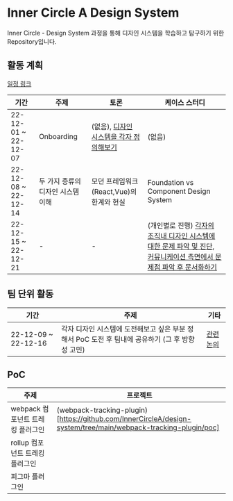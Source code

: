 # Inner Circle A Design System

Inner Circle - Design System 과정을 통해 디자인 시스템을 학습하고 탐구하기 위한 Repository입니다.

## 활동 계획

[일정 링크](https://docs.google.com/spreadsheets/d/1smFKpHSNgps7OEHfUCWtVY_D2tgfJtVqC8GBlan2kTU/edit#gid=2059925835)

| 기간 | 주제 | 토론 | 케이스 스터디 |
| --- | ---| ---| ---|
| 22-12-01 ~ 22-12-07 | Onboarding | (없음), [디자인 시스템을 각자 정의해보기](https://github.com/InnerCircleA/design-system/discussions/2) | (없음)|
| 22-12-08 ~ 22-12-14 | 두 가지 종류의 디자인 시스템 이해 | 모던 프레임워크(React,Vue)의 한계와 현실 | Foundation vs Component Design System |
| 22-12-15 ~ 22-12-21 | - | - | (개인별로 진행) [각자의 조직내 디자인 시스템에 대한 문제 파악 및 진단](https://github.com/InnerCircleA/design-system/discussions/9), [커뮤니케이션 측면에서 문제점 파악 후 문서화하기](https://github.com/InnerCircleA/design-system/discussions/10) |

## 팀 단위 활동  

| 기간 | 주제 | 기타 |
| --- | --- | --- | 
| 22-12-09 ~ 22-12-16 | 각자 디자인 시스템에 도전해보고 싶은 부분 정해서 PoC 도전 후 팀내에 공유하기 (그 후 방향성 고민) | [관련 논의](https://github.com/InnerCircleA/design-system/discussions/6) |


## PoC

| 주제 | 프로젝트 |
|--- | --- |
| webpack 컴포넌트 트레킹 플러그인 | (webpack-tracking-plugin)[https://github.com/InnerCircleA/design-system/tree/main/webpack-tracking-plugin/poc] |
| rollup 컴포넌트 트레킹 플러그인 |  |
| 피그마 플러그인 | |
